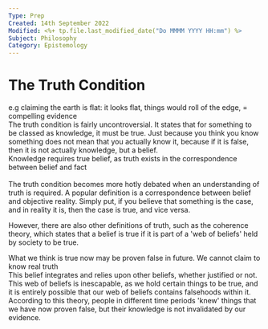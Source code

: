 ```yaml
---
Type: Prep
Created: 14th September 2022
Modified: <%+ tp.file.last_modified_date("Do MMMM YYYY HH:mm") %>
Subject: Philosophy
Category: Epistemology
---
```


# The Truth Condition
 <aside>e.g claiming the earth is flat: it looks flat, things would roll of the edge, = compelling evidence</aside>
The truth condition is fairly uncontroversial. It states that for something to be classed as knowledge, it must be true. Just because you think you know something does not mean that you actually know it, because if it is false, then it is not actually knowledge, but a belief.
</br>

<aside>Knowledge requires true belief, as truth exists in the correspondence between belief and fact</aside>
</br>
The truth condition becomes more hotly debated when an understanding of truth is required. A popular definition is a correspondence between belief and objective reality. Simply put, if you believe that something is the case, and in reality it is, then the case is true, and vice versa. 
</br>


However, there are also other definitions of truth, such as the coherence theory, which states that a belief is true if it is part of a 'web of beliefs' held by society to be true.<aside>What we think is true now may be proven false in future. We cannot claim to know real truth</aside> This belief integrates and relies upon other beliefs, whether justified or not. This web of beliefs is inescapable, as we hold certain things to be true, and it is entirely possible that our web of beliefs contains falsehoods within it. According to this theory, people in different time periods 'knew' things that we have now proven false, but their knowledge is not invalidated by our evidence.

